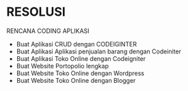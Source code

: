 # RESOLUSI
RENCANA CODING APLIKASI
- Buat Aplikasi CRUD dengan CODEIGINTER
- Buat Aplikasi Aplikasi penjualan barang dengan Codeiniter
- Buat Aplikasi Toko Online dengan Codeigniter
- Buat Website Portopolio lengkap 
- Buat Website Toko Online dengan Wordpress
- Buat Website Toko Online dengan Blogger
